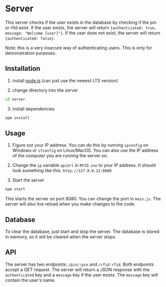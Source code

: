 # Server

This server checks if the user exists in the database by checking if the pin or rfid exist. If the user exists, the server will return `{authenticated: true, message: "Welcome [user]"}`. If the user does not exist, the server will return `{authenticated: false}`.

Note: this is a very insecure way of authenticating users. This is only for demonstration purposes.

## Installation

1. install [node.js](https://nodejs.org/en/download/) (can just use the newest LTS version)

2. change directory into the server 
```bash
cd server
```

3. install dependencies
```bash
npm install
```

## Usage
1. Figure out your IP address. You can do this by running `ipconfig` on Windows or `ifconfig` on Linux/MacOS. You can also use the IP address of the computer you are running the server on.

2. Change the `ip` variable `apiUrl` in `RFID.ino` to your IP address. It should look something like this: `http://127.0.0.22:8080`


3. Start the server

```bash
npm start
```

This starts the server on port 8080. You can change the port in `main.js`. The server will also live reload when you make changes to the code.

## Database
To clear the database, just start and stop the server. The database is stored in memory, so it will be cleared when the server stops.

## API
The server has two endpoints: `/pin/:pin` and `/rfid:rfid`. Both endpoints accept a GET request. The server will return a JSON response with the `authenticated` key and a `message` key if the user exists. The `message` key will contain the user's name.